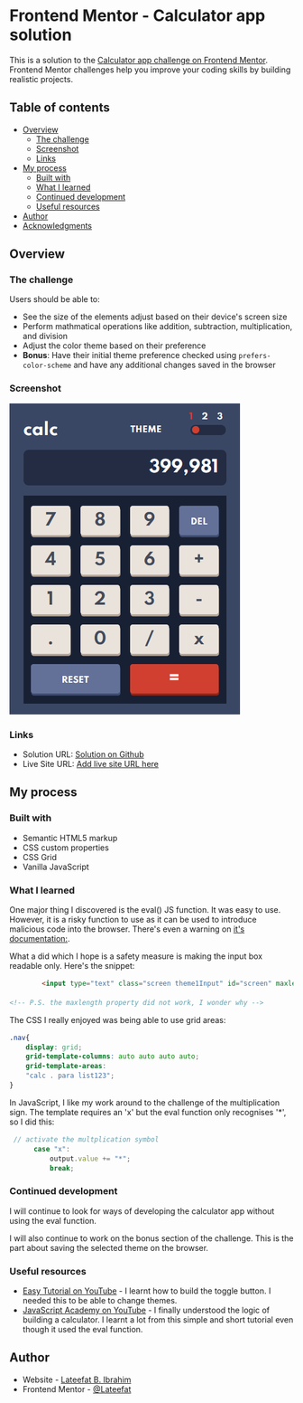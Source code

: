 # Frontend Mentor - Calculator app solution

This is a solution to the [Calculator app challenge on Frontend Mentor](https://www.frontendmentor.io/challenges/calculator-app-9lteq5N29). Frontend Mentor challenges help you improve your coding skills by building realistic projects. 

## Table of contents

- [Overview](#overview)
  - [The challenge](#the-challenge)
  - [Screenshot](#screenshot)
  - [Links](#links)
- [My process](#my-process)
  - [Built with](#built-with)
  - [What I learned](#what-i-learned)
  - [Continued development](#continued-development)
  - [Useful resources](#useful-resources)
- [Author](#author)
- [Acknowledgments](#acknowledgments)


## Overview

### The challenge

Users should be able to:

- See the size of the elements adjust based on their device's screen size
- Perform mathmatical operations like addition, subtraction, multiplication, and division
- Adjust the color theme based on their preference
- **Bonus**: Have their initial theme preference checked using `prefers-color-scheme` and have any additional changes saved in the browser

### Screenshot

![Screenshot](./screenshot.png)

### Links

- Solution URL: [Solution on Github](https://github.com/Lateefat/calculator-app-project)
- Live Site URL: [Add live site URL here](https://your-live-site-url.com)

## My process

### Built with

- Semantic HTML5 markup
- CSS custom properties
- CSS Grid
- Vanilla JavaScript

### What I learned

One major thing I discovered is the eval() JS function. It was easy to use. However, it is a risky function to use as it can be used to introduce malicious code into the browser. There's even a warning on [it's documentation:](https://developer.mozilla.org/en-US/docs/Web/JavaScript/Reference/Global_Objects/eval).

What a did which I hope is a safety measure is making the input box readable only. Here's the snippet:

```html
        <input type="text" class="screen theme1Input" id="screen" maxlength="20" readonly>

<!-- P.S. the maxlength property did not work, I wonder why -->
```
The CSS I really enjoyed was being able to use grid areas:
```css
.nav{
    display: grid;
    grid-template-columns: auto auto auto auto;
    grid-template-areas: 
    "calc . para list123";
}
```
In JavaScript, I like my work around to the challenge of the multiplication sign. The template requires an 'x' but the eval function only recognises '*', so I did this:
```js
 // activate the multplication symbol
      case "x":
          output.value += "*";
          break;
```

### Continued development

I will continue to look for ways of developing the calculator app without using the eval function.

I will also continue to work on the bonus section of the challenge. This is the part about saving the selected theme on the browser.

### Useful resources

- [Easy Tutorial on YouTube](https://youtu.be/RlC1bawrcbk) - I learnt how to build the toggle button. I needed this to be able to change themes.
- [JavaScript Academy on YouTube](https://youtu.be/QS6Y0ezhyCs) - I finally understood the logic of building a calculator. I learnt a lot from this simple and short tutorial even though it used the eval function.


## Author

- Website - [Lateefat B. Ibrahim](https://www.your-site.com)
- Frontend Mentor - [@Lateefat](https://www.frontendmentor.io/profile/Lateefat)

